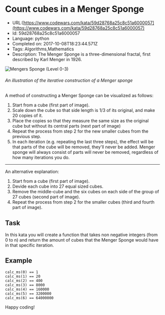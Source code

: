 # Count cubes in a Menger Sponge

 - URL:[https://www.codewars.com/kata/59d28768a25c8c51a6000057](https://www.codewars.com/kata/59d28768a25c8c51a6000057)
 - Id: 59d28768a25c8c51a6000057
 - Language: python
 - Completed on: 2017-10-08T18:23:44.571Z
 - Tags: Algorithms,Mathematics
 - Description:
The Menger Sponge is a three-dimensional fractal, first described by Karl Menger in 1926.

![Mengers Sponge (Level 0-3)](http://i.imgur.com/V6Rb4Za.jpg)
###### _An illustration of the iterative construction of a Menger sponge_

A method of constructing a Menger Sponge can be visualized as follows:
1. Start from a cube (first part of image).
2. Scale down the cube so that side length is 1/3 of its original, and make 20 copies of it.
3. Place the copies so that they measure the same size as the original cube but without its central parts (next part of image)
4. Repeat the process from step 2 for the new smaller cubes from the previous step.
5. In each iteration (e.g. repeating the last three steps), the effect will be that parts of the cube will be removed, they'll never be added. Menger sponge will always consist of parts will never be removed, regardless of how many iterations you do.

___

An alternative explanation:
1. Start from a cube (first part of image).
2. Devide each cube into 27 equal sized cubes.
3. Remove the middle-cube and the six cubes on each side of the group of 27 cubes (second part of image).
4. Repeat the process from step 2 for the smaller cubes (third and fourth part of image).

## Task
In this kata you will create a function that takes non negative integers (from 0 to n) and return the amount of cubes that the Menger Sponge would have in that specific iteration.


## Example
```
calc_ms(0) == 1
calc_ms(1) == 20
calc_ms(2) == 400
calc_ms(3) == 8000
calc_ms(4) == 160000
calc_ms(5) == 3200000
calc_ms(6) == 64000000
```

Happy coding!
